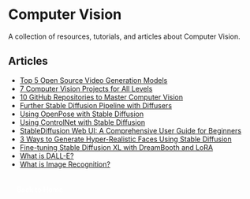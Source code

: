 # Computer Vision

A collection of resources, tutorials, and articles about Computer Vision.

## Articles

- [Top 5 Open Source Video Generation Models](https://www.kdnuggets.com/top-5-open-source-video-generation-models)
- [7 Computer Vision Projects for All Levels](https://www.kdnuggets.com/7-computer-vision-projects-for-all-levels) 
- [10 GitHub Repositories to Master Computer Vision](https://www.kdnuggets.com/10-github-repositories-to-master-computer-vision)
- [Further Stable Diffusion Pipeline with Diffusers](https://machinelearningmastery.com/further-stable-diffusion-pipeline-with-diffusers/) 
- [Using OpenPose with Stable Diffusion](https://machinelearningmastery.com/openpose-with-stable-diffusion/)
- [Using ControlNet with Stable Diffusion](https://machinelearningmastery.com/control-net-with-stable-diffusion/) 
- [StableDiffusion Web UI: A Comprehensive User Guide for Beginners](https://www.datacamp.com/tutorial/stable-diffusion-web-ui-a-comprehensive-user-guide-for-beginners)
- [3 Ways to Generate Hyper-Realistic Faces Using Stable Diffusion](https://www.kdnuggets.com/3-ways-to-generate-hyper-realistic-faces-using-stable-diffusion) 
- [Fine-tuning Stable Diffusion XL with DreamBooth and LoRA](https://www.datacamp.com/tutorial/fine-tuning-stable-diffusion-xl-with-dreambooth-and-lora)
- [What is DALL-E?](https://www.datacamp.com/blog/what-is-dall-e) 
- [What is Image Recognition?](https://www.datacamp.com/blog/what-is-image-recognition)

<a href="/" class="button" style="display: flex; align-items: center; justify-content: center; padding: 4px 12px; width: max-content; background: var(--primary-color); color: white; text-decoration: none; border-radius: 4px; margin-top: 30px; font-weight: bold; font-size: 1em; transition: transform 0.2s ease;"><i class="fas fa-home"></i><span style="margin-left: 5px;">Back to Home</span></a>
